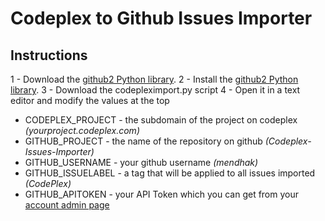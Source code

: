 # Codeplex to Github Issues Importer

## Instructions

1 - Download the [github2 Python library](http://packages.python.org/github2/).
2 - Install the [github2 Python library](http://packages.python.org/github2/install.html).
3 - Download the codepleximport.py script
4 - Open it in a text editor and modify the values at the top

* CODEPLEX_PROJECT - the subdomain of the project on codeplex _(yourproject.codeplex.com)_
* GITHUB_PROJECT - the name of the repository on github _(Codeplex-Issues-Importer)_
* GITHUB_USERNAME - your github username _(mendhak)_
* GITHUB_ISSUELABEL - a tag that will be applied to all issues imported _(CodePlex)_
* GITHUB_APITOKEN - your API Token which you can get from your [account admin page](https://github.com/account/admin)

